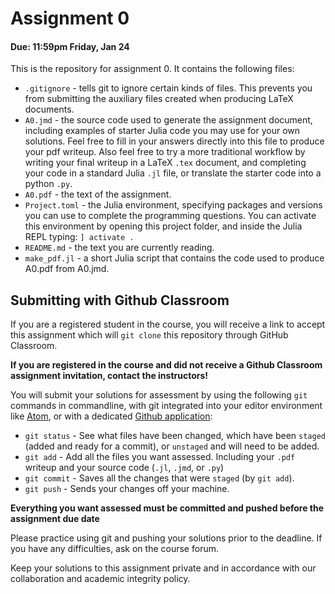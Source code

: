 # Assignment 0
#### Due: 11:59pm Friday, Jan 24

This is the repository for assignment 0. It contains the following files:

* `.gitignore` - tells git to ignore certain kinds of files. This prevents you from submitting the auxiliary files created when producing LaTeX documents.
* `A0.jmd` - the source code used to generate the assignment document, including examples of starter Julia code you may use for your own solutions. Feel free to fill in your answers directly into this file to produce your pdf writeup. Also feel free to try a more traditional workflow by writing your final writeup in a LaTeX `.tex` document, and completing your code in a standard Julia `.jl` file, or translate the starter code into a python `.py`.
* `A0.pdf` - the text of the assignment.
* `Project.toml` - the Julia environment, specifying packages and versions you can use to complete the programming questions. You can activate this environment by opening this project folder, and inside the Julia REPL typing: `] activate .`
* `README.md` - the text you are currently reading.
* `make_pdf.jl` - a short Julia script that contains the code used to produce A0.pdf from A0.jmd.

## Submitting with Github Classroom
If you are a registered student in the course, you will receive a link to accept this assignment which will `git clone` this repository through GitHub Classroom.

**If you are registered in the course and did not receive a Github Classroom assignment invitation, contact the instructors!**

You will submit your solutions for assessment by using the following `git` commands in commandline, with git integrated into your editor environment like [Atom](https://github.atom.io/), or with a dedicated [Github application](https://desktop.github.com/):

* `git status` - See what files have been changed, which have been `staged` (added and ready for a commit), or `unstaged` and will need to be added.
* `git add` - Add all the files you want assessed. Including your `.pdf` writeup and your source code (`.jl`, `.jmd`, or `.py`)
* `git commit` - Saves all the changes that were `staged` (by `git add`). 
* `git push` - Sends your changes off your machine. 

**Everything you want assessed must be committed and pushed before the assignment due date**

Please practice using git and pushing your solutions prior to the deadline. If you have any difficulties, ask on the course forum.

Keep your solutions to this assignment private and in accordance with our collaboration and academic integrity policy.

